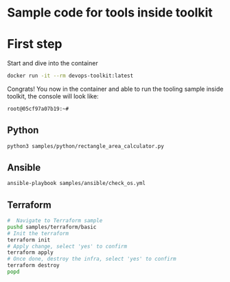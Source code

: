 # Sample code for tools inside toolkit

# First step
Start and dive into the container
```bash
docker run -it --rm devops-toolkit:latest
```
Congrats! You now in the container and able to run the tooling sample inside toolkit, the console will look like:
```bash
root@05cf97a07b19:~#
```

## Python
```bash
python3 samples/python/rectangle_area_calculator.py
````

## Ansible
```bash
ansible-playbook samples/ansible/check_os.yml
```

## Terraform
```bash
#  Navigate to Terraform sample
pushd samples/terraform/basic
# Init the terraform
terraform init
# Apply change, select 'yes' to confirm
terraform apply
# Once done, destroy the infra, select 'yes' to confirm
terraform destroy
popd
```


